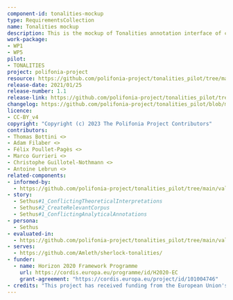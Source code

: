 ```yaml
---
component-id: tonalities-mockup
type: RequirementsCollection
name: Tonalities mockup
description: This is the mockup of Tonalities annotation interface of collaborative analysis
work-package: 
- WP1 
- WP5
pilot:
- TONALITIES
project: polifonia-project
resource: https://github.com/polifonia-project/tonalities_pilot/tree/main/mockup 
release-date: 2021/01/25
release-number: 1.1
release-link: https://github.com/polifonia-project/tonalities_pilot/tree/main/mockup 
changelog: https://github.com/polifonia-project/tonalities_pilot/blob/main/mockup/changeLog.md
licence:
- CC-BY_v4 
copyright: "Copyright (c) 2023 The Polifonia Project Contributors"
contributors:
- Thomas Bottini <>
- Adam Filaber <>
- Félix Poullet-Pagès <>
- Marco Gurrieri <>
- Christophe Guillotel-Nothmann <>
- Antoine Lebrun <>
related-components:
- informed-by:
  - https://github.com/polifonia-project/tonalities_pilot/tree/main/validation/interface 
- story:
  - Sethus#1_ConflictingTheoreticalInterpretations
  - Sethus#2_CreateRelevantCorpus
  - Sethus#1_ConflictingAnalyticalAnnotations  	
- persona:
  - Sethus
- evaluated-in:
  - https://github.com/polifonia-project/tonalities_pilot/tree/main/validation/interface 
- serves:
  - https://github.com/Amleth/sherlock-tonalities/
- funder:
  - name: Horizon 2020 Framework Programme
    url: https://cordis.europa.eu/programme/id/H2020-EC
    grant-agreement: "https://cordis.europa.eu/project/id/101004746"
- credits: "This project has received funding from the European Union's Horizon 2020 research and innovation programme under grant agreement 01234556."
--- 
```

